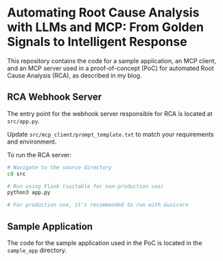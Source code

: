 # Automating Root Cause Analysis with LLMs and MCP: From Golden Signals to Intelligent Response

This repository contains the code for a sample application, an MCP client, and an MCP server used in a proof-of-concept (PoC) for automated Root Cause Analysis (RCA), as described in my blog.

## RCA Webhook Server
The entry point for the webhook server responsible for RCA is located at `src/app.py`.

Update `src/mcp_client/prompt_template.txt` to match your requirements and environment.

To run the RCA server:

```bash
# Navigate to the source directory
cd src

# Run using Flask (suitable for non-production use)
python3 app.py

# For production use, it's recommended to run with Gunicorn
```

## Sample Application
The code for the sample application used in the PoC is located in the `sample_app` directory.